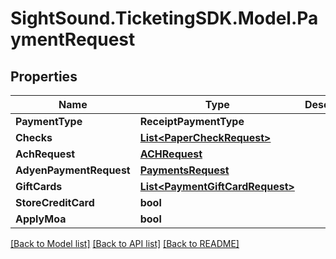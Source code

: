 # SightSound.TicketingSDK.Model.PaymentRequest

## Properties

Name | Type | Description | Notes
------------ | ------------- | ------------- | -------------
**PaymentType** | **ReceiptPaymentType** |  | 
**Checks** | [**List&lt;PaperCheckRequest&gt;**](PaperCheckRequest.md) |  | [optional] 
**AchRequest** | [**ACHRequest**](ACHRequest.md) |  | [optional] 
**AdyenPaymentRequest** | [**PaymentsRequest**](PaymentsRequest.md) |  | [optional] 
**GiftCards** | [**List&lt;PaymentGiftCardRequest&gt;**](PaymentGiftCardRequest.md) |  | [optional] 
**StoreCreditCard** | **bool** |  | [optional] 
**ApplyMoa** | **bool** |  | [optional] 

[[Back to Model list]](../README.md#documentation-for-models) [[Back to API list]](../README.md#documentation-for-api-endpoints) [[Back to README]](../README.md)


